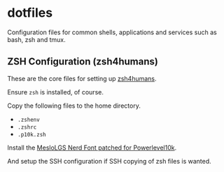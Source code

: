 # dotfiles

Configuration files for common shells, applications and services such as bash, zsh and tmux.

## ZSH Configuration (zsh4humans)

These are the core files for setting up [zsh4humans](https://github.com/romkatv/zsh4humans/tree/master).

Ensure `zsh` is installed, of course.

Copy the following files to the home directory.

- `.zshenv`
- `.zshrc`
- `.p10k.zsh`

Install the [MesloLGS Nerd Font patched for Powerlevel10k](https://github.com/romkatv/powerlevel10k/blob/master/font.md).

And setup the SSH configuration if SSH copying of zsh files is wanted.
